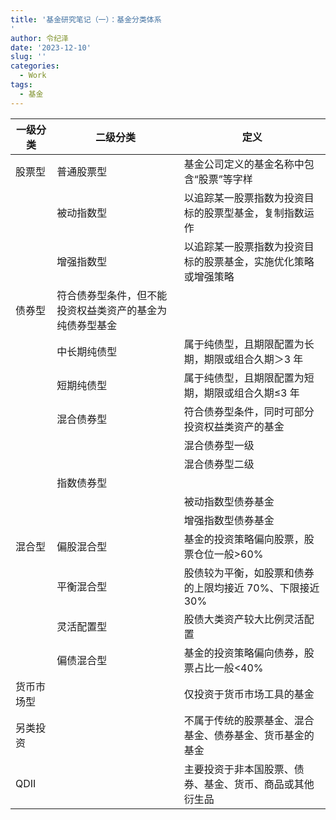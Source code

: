 ```yaml
---
title: '基金研究笔记（一）：基金分类体系
'
author: 令纪泽
date: '2023-12-10'
slug: ''
categories:
  - Work
tags:
  - 基金
---
```


| 一级分类 | 二级分类 | 定义 |  
| --- | --- | --- |  
| 股票型 | 普通股票型 | 基金公司定义的基金名称中包含“股票”等字样 |  
| | 被动指数型 | 以追踪某一股票指数为投资目标的股票型基金，复制指数运作 |  
| | 增强指数型 | 以追踪某一股票指数为投资目标的股票基金，实施优化策略或增强策略 |  
| 债券型 | 符合债券型条件，但不能投资权益类资产的基金为纯债券型基金 |  
| | 中长期纯债型 | 属于纯债型，且期限配置为长期，期限或组合久期＞3 年 |  
| | 短期纯债型 | 属于纯债型，且期限配置为短期，期限或组合久期≤3 年 |  
| | 混合债券型 | 符合债券型条件，同时可部分投资权益类资产的基金 |  
| |  | 混合债券型一级 | 除债券之外，仅可参与一级市场新股申购，可持有因可转债转股、可分离交易可转债分离交易的权证等 |  
| |  | 混合债券型二级 | 符合混合债券型，可参与投资公开上市发行的股票以及权证 |  
| | 指数债券型 |  |  
| |  | 被动指数型债券基金 | 被动追踪投资于债券型指数 |  
| |  | 增强指数型债券基金 | 追踪某一债券指数为投资目标，实施优化策略或增强策略 |  
| 混合型 | 偏股混合型 | 基金的投资策略偏向股票，股票仓位一般>60% |  
| | 平衡混合型 | 股债较为平衡，如股票和债券的上限均接近 70%、下限接近 30% |  
| | 灵活配置型 | 股债大类资产较大比例灵活配置 |  
| | 偏债混合型 | 基金的投资策略偏向债券，股票占比一般<40% |  
| 货币市场型 |  | 仅投资于货币市场工具的基金 |  
| 另类投资 |  | 不属于传统的股票基金、混合基金、债券基金、货币基金的基金 |  
| QDII |  | 主要投资于非本国股票、债券、基金、货币、商品或其他衍生品 |
